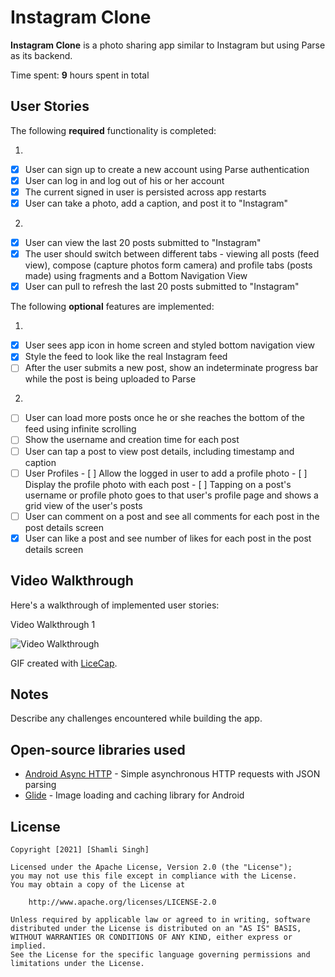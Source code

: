 # Instagram Clone

**Instagram Clone** is a photo sharing app similar to Instagram but using Parse as its backend.

Time spent: **9** hours spent in total

## User Stories

The following **required** functionality is completed:

1.
- [x] User can sign up to create a new account using Parse authentication
- [x] User can log in and log out of his or her account
- [x] The current signed in user is persisted across app restarts
- [x] User can take a photo, add a caption, and post it to "Instagram"
2.
- [x] User can view the last 20 posts submitted to "Instagram"
- [x] The user should switch between different tabs - viewing all posts (feed view), compose (capture photos form camera) and profile tabs (posts made) using fragments and a Bottom Navigation View
- [x] User can pull to refresh the last 20 posts submitted to "Instagram"

The following **optional** features are implemented:

1.
- [x] User sees app icon in home screen and styled bottom navigation view
- [x] Style the feed to look like the real Instagram feed
- [ ] After the user submits a new post, show an indeterminate progress bar while the post is being uploaded to Parse
2.
- [ ] User can load more posts once he or she reaches the bottom of the feed using infinite scrolling
- [ ] Show the username and creation time for each post
- [ ] User can tap a post to view post details, including timestamp and caption
- [ ] User Profiles
      - [ ] Allow the logged in user to add a profile photo
      - [ ] Display the profile photo with each post
      - [ ] Tapping on a post's username or profile photo goes to that user's profile page and shows a grid view of the user's posts 
- [ ] User can comment on a post and see all comments for each post in the post details screen
- [x] User can like a post and see number of likes for each post in the post details screen

## Video Walkthrough

Here's a walkthrough of implemented user stories:

Video Walkthrough 1

<img src='https://i.imgur.com/5IN5GgT.gif' title='Video Walkthrough' alt='Video Walkthrough' />

GIF created with [LiceCap](http://www.cockos.com/licecap/).

## Notes

Describe any challenges encountered while building the app.

## Open-source libraries used

- [Android Async HTTP](https://github.com/codepath/CPAsyncHttpClient) - Simple asynchronous HTTP requests with JSON parsing
- [Glide](https://github.com/bumptech/glide) - Image loading and caching library for Android

## License

    Copyright [2021] [Shamli Singh]

    Licensed under the Apache License, Version 2.0 (the "License");
    you may not use this file except in compliance with the License.
    You may obtain a copy of the License at

        http://www.apache.org/licenses/LICENSE-2.0

    Unless required by applicable law or agreed to in writing, software
    distributed under the License is distributed on an "AS IS" BASIS,
    WITHOUT WARRANTIES OR CONDITIONS OF ANY KIND, either express or implied.
    See the License for the specific language governing permissions and
    limitations under the License.